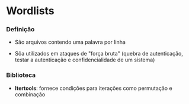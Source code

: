 # Wordlists

### Definição

* São arquivos contendo uma palavra por linha

* Sõa utilizados em ataques de "força bruta" (quebra de autenticação, testar a autenticação e confidencialidade de um sistema)

### Biblioteca

* **Itertools**: fornece condições para iterações como permutação e combinação